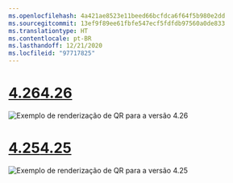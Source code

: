 ```yaml
---
ms.openlocfilehash: 4a421ae8523e11beed66bcfdca6f64f5b980e2dd
ms.sourcegitcommit: 13ef9f89ee61fbfe547ecf5fdfdb97560a0de833
ms.translationtype: HT
ms.contentlocale: pt-BR
ms.lasthandoff: 12/21/2020
ms.locfileid: "97717825"
---
```

# <a name="426"></a>[<span data-ttu-id="02ee9-101">4.26</span><span class="sxs-lookup"><span data-stu-id="02ee9-101">4.26</span></span>](#tab/426)

![Exemplo de renderização de QR para a versão 4.26](../images/qr-codes-img-02.png)

# <a name="425"></a>[<span data-ttu-id="02ee9-103">4.25</span><span class="sxs-lookup"><span data-stu-id="02ee9-103">4.25</span></span>](#tab/425)

![Exemplo de renderização de QR para a versão 4.25](../images/unreal-qr-render.PNG)

